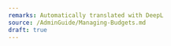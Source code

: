 ```yaml
---
remarks: Automatically translated with DeepL
source: /AdminGuide/Managing-Budgets.md
draft: true
---
```


